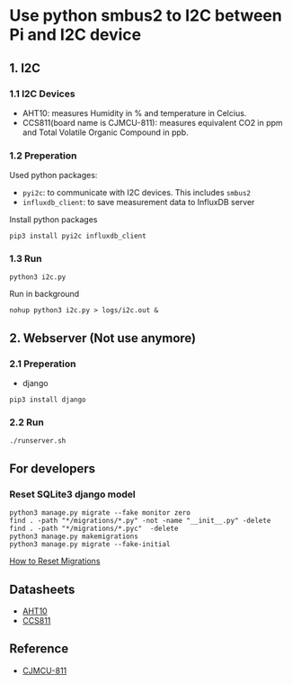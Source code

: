 # Use python smbus2 to I2C between Pi and I2C device


## 1. I2C

### 1.1 I2C Devices
- AHT10: measures Humidity in % and temperature in Celcius.
- CCS811(board name is CJMCU-811): measures equivalent CO2 in ppm and Total Volatile Organic Compound in ppb.


### 1.2 Preperation
Used python packages:
- `pyi2c`: to communicate with I2C devices. This includes `smbus2`
- `influxdb_client`: to save measurement data to InfluxDB server

Install python packages
```
pip3 install pyi2c influxdb_client
```


### 1.3 Run
```
python3 i2c.py
```

Run in background
```
nohup python3 i2c.py > logs/i2c.out &
```


## 2. Webserver (Not use anymore)

### 2.1 Preperation
- django
```
pip3 install django
```


### 2.2 Run
```
./runserver.sh
```


## For developers
### Reset SQLite3 django model
```
python3 manage.py migrate --fake monitor zero
find . -path "*/migrations/*.py" -not -name "__init__.py" -delete
find . -path "*/migrations/*.pyc"  -delete
python3 manage.py makemigrations
python3 manage.py migrate --fake-initial
```
[How to Reset Migrations](https://simpleisbetterthancomplex.com/tutorial/2016/07/26/how-to-reset-migrations.html)


## Datasheets
- [AHT10](https://server4.eca.ir/eshop/AHT10/Aosong_AHT10_en_draft_0c.pdf)
- [CCS811](https://cdn.sparkfun.com/assets/learn_tutorials/1/4/3/CCS811_Datasheet-DS000459.pdf)


## Reference
- [CJMCU-811](https://revspace.nl/CJMCU-811)

